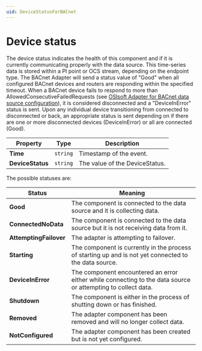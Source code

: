 ```yaml
---
uid: DeviceStatusForBACnet
---
```


# Device status

The device status indicates the health of this component and if it is currently communicating properly with the data source. This time-series data is stored within a PI point or OCS stream, depending on the endpoint type. The BACnet Adapter will send a status value of "Good" when all configured BACnet devices and routers are responding within the specified timeout. When a BACnet device fails to respond to more than AllowedConsecutiveFailedRequests (see [OSIsoft Adapter for BACnet data source configuration](xref:OSIsoftAdapterforBACnetDataSourceConfiguration)), it is considered disconnected and a "DeviceInError" status is sent. Upon any individual device transitioning from connected to disconnected or back, an appropriate status is sent depending on if there are one or more disconnected devices (DeviceInError) or all are connected (Good).

| Property                          | Type                                 | Description                    |
|-----------------------------------|--------------------------------------|--------------------------------|
| **Time**                          | `string`                               | Timestamp of the event.        |
| **DeviceStatus**                  | `string`                               | The value of the DeviceStatus. |

The possible statuses are:

| Status                            | Meaning                               |
|-----------------------------------|---------------------------------------|
| **Good**                          | The component is connected to the data source and it is collecting data. |
| **ConnectedNoData**               | The component is connected to the data source but it is not receiving data from it. |
| **AttemptingFailover**            | The adapter is attempting to failover. |
| **Starting**                      | The component is currently in the process of starting up and is not yet connected to the data source. |
| **DeviceInError**                 | The component encountered an error either while connecting to the data source or attempting to collect data. |
| **Shutdown**                      | The component is either in the process of shutting down or has finished. |
| **Removed**                       | The adapter component has been removed and will no longer collect data. |
| **NotConfigured**                 | The adapter component has been created but is not yet configured. |
